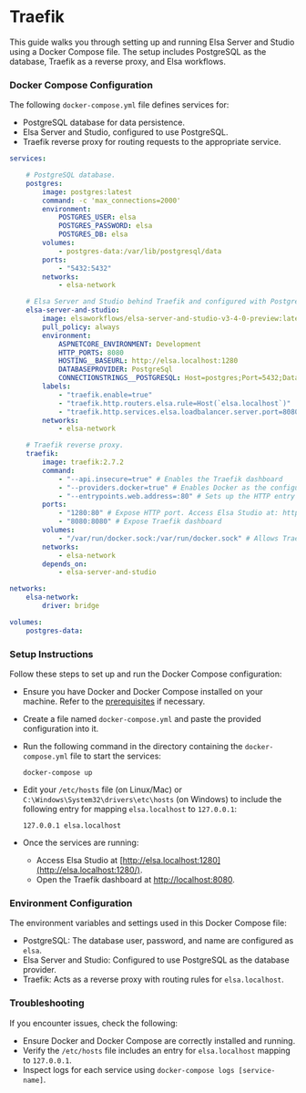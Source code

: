 # Traefik

This guide walks you through setting up and running Elsa Server and Studio using a Docker Compose file. The setup includes PostgreSQL as the database, Traefik as a reverse proxy, and Elsa workflows.

### Docker Compose Configuration﻿ <a href="#docker-compose-config" id="docker-compose-config"></a>

The following `docker-compose.yml` file defines services for:

* PostgreSQL database for data persistence.
* Elsa Server and Studio, configured to use PostgreSQL.
* Traefik reverse proxy for routing requests to the appropriate service.

```yaml
services:

    # PostgreSQL database.
    postgres:
        image: postgres:latest
        command: -c 'max_connections=2000'
        environment:
            POSTGRES_USER: elsa
            POSTGRES_PASSWORD: elsa
            POSTGRES_DB: elsa
        volumes:
            - postgres-data:/var/lib/postgresql/data
        ports:
            - "5432:5432"
        networks:
            - elsa-network

    # Elsa Server and Studio behind Traefik and configured with PostgreSQL.
    elsa-server-and-studio:
        image: elsaworkflows/elsa-server-and-studio-v3-4-0-preview:latest
        pull_policy: always
        environment:
            ASPNETCORE_ENVIRONMENT: Development
            HTTP_PORTS: 8080
            HOSTING__BASEURL: http://elsa.localhost:1280
            DATABASEPROVIDER: PostgreSql
            CONNECTIONSTRINGS__POSTGRESQL: Host=postgres;Port=5432;Database=elsa;Username=elsa;Password=elsa
        labels:
            - "traefik.enable=true"
            - "traefik.http.routers.elsa.rule=Host(`elsa.localhost`)"
            - "traefik.http.services.elsa.loadbalancer.server.port=8080"
        networks:
            - elsa-network

    # Traefik reverse proxy.
    traefik:
        image: traefik:2.7.2
        command:
            - "--api.insecure=true" # Enables the Traefik dashboard
            - "--providers.docker=true" # Enables Docker as the configuration source
            - "--entrypoints.web.address=:80" # Sets up the HTTP entry point on port 80
        ports:
            - "1280:80" # Expose HTTP port. Access Elsa Studio at: http://elsa.localhost:1280/
            - "8080:8080" # Expose Traefik dashboard
        volumes:
            - "/var/run/docker.sock:/var/run/docker.sock" # Allows Traefik to communicate with the Docker daemon
        networks:
            - elsa-network
        depends_on:
            - elsa-server-and-studio

networks:
    elsa-network:
        driver: bridge

volumes:
    postgres-data:
```

### Setup Instructions﻿ <a href="#setup-instructions" id="setup-instructions"></a>

Follow these steps to set up and run the Docker Compose configuration:

* Ensure you have Docker and Docker Compose installed on your machine. Refer to the [prerequisites](https://elsa-workflows.github.io/elsa-documentation/prerequisites.html#docker) if necessary.
* Create a file named `docker-compose.yml` and paste the provided configuration into it.
*   Run the following command in the directory containing the `docker-compose.yml` file to start the services:

    ```
    docker-compose up
    ```
*   Edit your `/etc/hosts` file (on Linux/Mac) or `C:\Windows\System32\drivers\etc\hosts` (on Windows) to include the following entry for mapping `elsa.localhost` to `127.0.0.1`:

    ```
    127.0.0.1 elsa.localhost
    ```
* Once the services are running:
  * Access Elsa Studio at [http://elsa.localhost:1280](http://elsa.localhost:1280/).
  * Open the Traefik dashboard at [http://localhost:8080](http://localhost:8080/).

### Environment Configuration﻿ <a href="#env-configuration" id="env-configuration"></a>

The environment variables and settings used in this Docker Compose file:

* PostgreSQL: The database user, password, and name are configured as `elsa`.
* Elsa Server and Studio: Configured to use PostgreSQL as the database provider.
* Traefik: Acts as a reverse proxy with routing rules for `elsa.localhost`.

### Troubleshooting﻿ <a href="#troubleshooting" id="troubleshooting"></a>

If you encounter issues, check the following:

* Ensure Docker and Docker Compose are correctly installed and running.
* Verify the `/etc/hosts` file includes an entry for `elsa.localhost` mapping to `127.0.0.1`.
* Inspect logs for each service using `docker-compose logs [service-name]`.
